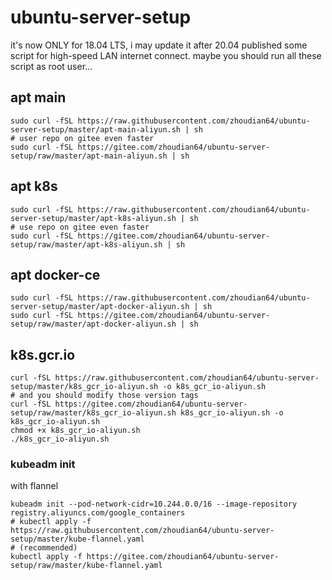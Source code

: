 # ubuntu-server-setup

it's now ONLY for 18.04 LTS, i may update it after 20.04 published
some script for high-speed LAN internet connect.
maybe you should run all these script as root user...

## apt main 
```shell
sudo curl -fSL https://raw.githubusercontent.com/zhoudian64/ubuntu-server-setup/master/apt-main-aliyun.sh | sh
# user repo on gitee even faster
sudo curl -fSL https://gitee.com/zhoudian64/ubuntu-server-setup/raw/master/apt-main-aliyun.sh | sh
```

## apt k8s
```shell
sudo curl -fSL https://raw.githubusercontent.com/zhoudian64/ubuntu-server-setup/master/apt-k8s-aliyun.sh | sh
# use repo on gitee even faster
sudo curl -fSL https://gitee.com/zhoudian64/ubuntu-server-setup/raw/master/apt-k8s-aliyun.sh | sh
```

## apt docker-ce
```shell
sudo curl -fSL https://raw.githubusercontent.com/zhoudian64/ubuntu-server-setup/master/apt-docker-aliyun.sh | sh
sudo curl -fSL https://gitee.com/zhoudian64/ubuntu-server-setup/raw/master/apt-docker-aliyun.sh | sh
```

## k8s.gcr.io
```shell
curl -fSL https://raw.githubusercontent.com/zhoudian64/ubuntu-server-setup/master/k8s_gcr_io-aliyun.sh -o k8s_gcr_io-aliyun.sh
# and you should modify those version tags
curl -fSL https://gitee.com/zhoudian64/ubuntu-server-setup/raw/master/k8s_gcr_io-aliyun.sh k8s_gcr_io-aliyun.sh -o k8s_gcr_io-aliyun.sh
chmod +x k8s_gcr_io-aliyun.sh
./k8s_gcr_io-aliyun.sh
```
### kubeadm init
with flannel
```shell
kubeadm init --pod-network-cidr=10.244.0.0/16 --image-repository registry.aliyuncs.com/google_containers
# kubectl apply -f https://raw.githubusercontent.com/zhoudian64/ubuntu-server-setup/master/kube-flannel.yaml
# (recommended)
kubectl apply -f https://gitee.com/zhoudian64/ubuntu-server-setup/raw/master/kube-flannel.yaml
```
